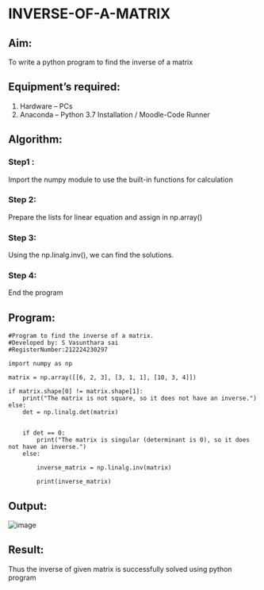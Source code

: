 # INVERSE-OF-A-MATRIX
## Aim:
To write a python program to find the inverse of a matrix
## Equipment’s required:
1. 	Hardware – PCs
2. 	Anaconda – Python 3.7 Installation / Moodle-Code Runner
## Algorithm:
### Step1 : 
Import the numpy module to use the built-in functions for calculation
### Step 2: 
Prepare the lists for linear equation and assign in np.array()
### Step 3: 
Using the np.linalg.inv(), we can find the solutions.
### Step 4: 
End the program

## Program:
```
#Program to find the inverse of a matrix.
#Developed by: S Vasunthara sai
#RegisterNumber:212224230297

import numpy as np

matrix = np.array([[6, 2, 3], [3, 1, 1], [10, 3, 4]])

if matrix.shape[0] != matrix.shape[1]:
    print("The matrix is not square, so it does not have an inverse.")
else:
    det = np.linalg.det(matrix)
    

    if det == 0:
        print("The matrix is singular (determinant is 0), so it does not have an inverse.")
    else:
  
        inverse_matrix = np.linalg.inv(matrix)
        
        print(inverse_matrix)
```
## Output:
![image](https://github.com/user-attachments/assets/2d5ce9b5-e61b-474c-ba81-34e8b020fed4)


## Result:
Thus the inverse of given matrix is successfully solved using python program

